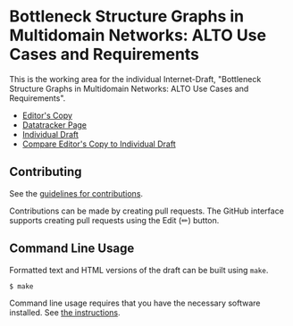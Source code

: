 # Bottleneck Structure Graphs in Multidomain Networks: ALTO Use Cases and Requirements

This is the working area for the individual Internet-Draft, "Bottleneck Structure Graphs in Multidomain Networks: ALTO Use Cases and Requirements".

* [Editor's Copy](https://giralt.github.io/draft-ietf-alto-gradientgraph-multidomain/#go.draft-giraltyellamraju-alto-bsg-multidomain.html)
* [Datatracker Page](https://datatracker.ietf.org/doc/draft-giraltyellamraju-alto-bsg-multidomain)
* [Individual Draft](https://datatracker.ietf.org/doc/html/draft-giraltyellamraju-alto-bsg-multidomain)
* [Compare Editor's Copy to Individual Draft](https://giralt.github.io/draft-ietf-alto-gradientgraph-multidomain/#go.draft-giraltyellamraju-alto-bsg-multidomain.diff)


## Contributing

See the
[guidelines for contributions](https://github.com/giralt/draft-ietf-alto-gradientgraph-multidomain/blob/main/CONTRIBUTING.md).

Contributions can be made by creating pull requests.
The GitHub interface supports creating pull requests using the Edit (✏) button.


## Command Line Usage

Formatted text and HTML versions of the draft can be built using `make`.

```sh
$ make
```

Command line usage requires that you have the necessary software installed.  See
[the instructions](https://github.com/martinthomson/i-d-template/blob/main/doc/SETUP.md).

